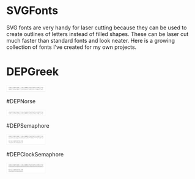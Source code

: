 # SVGFonts
SVG fonts are very handy for laser cutting because they can be used to create outlines of letters instead of filled shapes. These can be laser cut much faster than standard fonts and look neater. Here is a growing collection of fonts I've created for my own projects.

# DEPGreek

![DEP Greek Example](/DEPGreek.png)

#DEPNorse

![DEP Norse Example](/DEPNorse.png)

#DEPSemaphore

![DEP Semaphore Example](/DEPSemaphore.png)

#DEPClockSemaphore

![DEP Semaphore Clock Example](/DEPSemaphoreClock.png)
